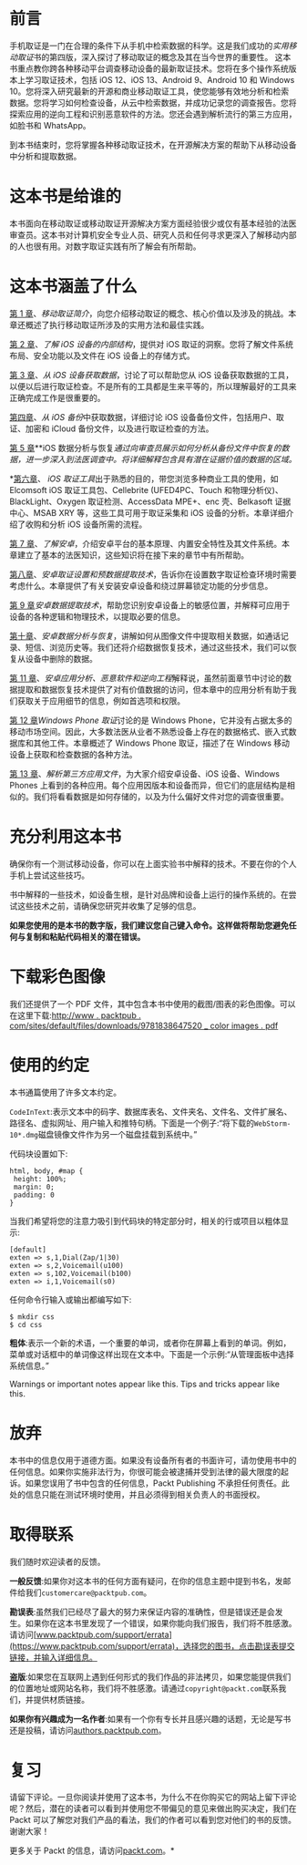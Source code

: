 # 前言

手机取证是一门在合理的条件下从手机中检索数据的科学。这是我们成功的*实用移动取证*书的第四版，深入探讨了移动取证的概念及其在当今世界的重要性。
这本书重点教你跨各种移动平台调查移动设备的最新取证技术。您将在多个操作系统版本上学习取证技术，包括 iOS 12、iOS 13、Android 9、Android 10 和 Windows 10。您将深入研究最新的开源和商业移动取证工具，使您能够有效地分析和检索数据。您将学习如何检查设备，从云中检索数据，并成功记录您的调查报告。您将探索应用的逆向工程和识别恶意软件的方法。您还会遇到解析流行的第三方应用，如脸书和 WhatsApp。

到本书结束时，您将掌握各种移动取证技术，在开源解决方案的帮助下从移动设备中分析和提取数据。

# 这本书是给谁的

本书面向在移动取证或移动取证开源解决方案方面经验很少或仅有基本经验的法医审查员。这本书对计算机安全专业人员、研究人员和任何寻求更深入了解移动内部的人也很有用。对数字取证实践有所了解会有所帮助。

# 这本书涵盖了什么

[第 1 章](01.html)、*移动取证简介*，向您介绍移动取证的概念、核心价值以及涉及的挑战。本章还概述了执行移动取证所涉及的实用方法和最佳实践。

[第 2 章](02.html)、*了解 iOS 设备的内部结构*，提供对 iOS 取证的洞察。您将了解文件系统布局、安全功能以及文件在 iOS 设备上的存储方式。

[第 3 章](04.html)、*从 iOS 设备获取数据*，讨论了可以帮助您从 iOS 设备获取数据的工具，以便以后进行取证检查。不是所有的工具都是生来平等的，所以理解最好的工具来正确完成工作是很重要的。

[第四章](04.html)、*从 iOS 备份*中获取数据，详细讨论 iOS 设备备份文件，包括用户、取证、加密和 iCloud 备份文件，以及进行取证检查的方法。

[第 5 章](05.html)**iOS 数据分析与恢复*通过向审查员展示如何分析从备份文件中恢复的数据，进一步深入到法医调查中。将详细解释包含具有潜在证据价值的数据的区域。*

 *[第六章](06.html)、 *iOS 取证工具*出于熟悉的目的，带您浏览多种商业工具的使用，如 Elcomsoft iOS 取证工具包、Cellebrite (UFED4PC、Touch 和物理分析仪)、BlackLight、Oxygen 取证检测、AccessData MPE+、enc 壳、Belkasoft 证据中心、MSAB XRY 等，这些工具可用于取证采集和 iOS 设备的分析。本章详细介绍了收购和分析 iOS 设备所需的流程。

[第 7 章](07.html)、*了解安卓*，介绍安卓平台的基本原理、内置安全特性及其文件系统。本章建立了基本的法医知识，这些知识将在接下来的章节中有所帮助。

[第八章](08.html)、*安卓取证设置和预数据提取技术*，告诉你在设置数字取证检查环境时需要考虑什么。本章提供了有关安装安卓设备和绕过屏幕锁定功能的分步信息。

[第 9 章](09.html)*安卓数据提取技术*，帮助您识别安卓设备上的敏感位置，并解释可应用于设备的各种逻辑和物理技术，以提取必要的信息。

[第十章](10.html)、*安卓数据分析与恢复*，讲解如何从图像文件中提取相关数据，如通话记录、短信、浏览历史等。我们还将介绍数据恢复技术，通过这些技术，我们可以恢复从设备中删除的数据。

[第 11 章](11.html)、*安卓应用分析、恶意软件和逆向工程*解释说，虽然前面章节中讨论的数据提取和数据恢复技术提供了对有价值数据的访问，但本章中的应用分析有助于我们获取关于应用细节的信息，例如首选项和权限。

[第 12 章](12.html)*Windows Phone 取证*讨论的是 Windows Phone，它并没有占据太多的移动市场空间。因此，大多数法医从业者不熟悉设备上存在的数据格式、嵌入式数据库和其他工件。本章概述了 Windows Phone 取证，描述了在 Windows 移动设备上获取和检查数据的各种方法。

[第 13 章](13.html)、*解析第三方应用文件*，为大家介绍安卓设备、iOS 设备、Windows Phones 上看到的各种应用。每个应用因版本和设备而异，但它们的底层结构是相似的。我们将看看数据是如何存储的，以及为什么偏好文件对您的调查很重要。

# 充分利用这本书

确保你有一个测试移动设备，你可以在上面实验书中解释的技术。不要在你的个人手机上尝试这些技巧。

书中解释的一些技术，如设备生根，是针对品牌和设备上运行的操作系统的。在尝试这些技术之前，请确保您研究并收集了足够的信息。

**如果您使用的是本书的数字版，我们建议您自己键入命令。这样做将帮助您避免任何与复制和粘贴代码相关的潜在错误。**

# 下载彩色图像

我们还提供了一个 PDF 文件，其中包含本书中使用的截图/图表的彩色图像。可以在这里下载:[http://www . packtpub . com/sites/default/files/downloads/9781838647520 _ color images . pdf](http://www.packtpub.com/sites/default/files/downloads/9781838647520_ColorImages.pdf)

# 使用的约定

本书通篇使用了许多文本约定。

`CodeInText`:表示文本中的码字、数据库表名、文件夹名、文件名、文件扩展名、路径名、虚拟网址、用户输入和推特句柄。下面是一个例子:“将下载的`WebStorm-10*.dmg`磁盘镜像文件作为另一个磁盘挂载到系统中。”

代码块设置如下:

```
html, body, #map {
 height: 100%; 
 margin: 0;
 padding: 0
}
```

当我们希望将您的注意力吸引到代码块的特定部分时，相关的行或项目以粗体显示:

```
[default]
exten => s,1,Dial(Zap/1|30)
exten => s,2,Voicemail(u100)
exten => s,102,Voicemail(b100)
exten => i,1,Voicemail(s0)
```

任何命令行输入或输出都编写如下:

```
$ mkdir css
$ cd css
```

**粗体**:表示一个新的术语，一个重要的单词，或者你在屏幕上看到的单词。例如，菜单或对话框中的单词像这样出现在文本中。下面是一个示例:“从管理面板中选择系统信息。”

Warnings or important notes appear like this. Tips and tricks appear like this.

# 放弃

本书中的信息仅用于道德方面。如果没有设备所有者的书面许可，请勿使用书中的任何信息。如果你实施非法行为，你很可能会被逮捕并受到法律的最大限度的起诉。如果您误用了书中包含的任何信息，Packt Publishing 不承担任何责任。此处的信息只能在测试环境时使用，并且必须得到相关负责人的书面授权。

# 取得联系

我们随时欢迎读者的反馈。

**一般反馈**:如果你对这本书的任何方面有疑问，在你的信息主题中提到书名，发邮件给我们`customercare@packtpub.com`。

**勘误表**:虽然我们已经尽了最大的努力来保证内容的准确性，但是错误还是会发生。如果你在这本书里发现了一个错误，如果你能向我们报告，我们将不胜感激。请访问[www.packtpub.com/support/errata](https://www.packtpub.com/support/errata)，选择您的图书，点击勘误表提交链接，并输入详细信息。

**盗版**:如果您在互联网上遇到任何形式的我们作品的非法拷贝，如果您能提供我们的位置地址或网站名称，我们将不胜感激。请通过`copyright@packt.com`联系我们，并提供材质链接。

**如果你有兴趣成为一名作者**:如果有一个你有专长并且感兴趣的话题，无论是写书还是投稿，请访问[authors.packtpub.com](http://authors.packtpub.com/)。

# 复习

请留下评论。一旦你阅读并使用了这本书，为什么不在你购买它的网站上留下评论呢？然后，潜在的读者可以看到并使用您不带偏见的意见来做出购买决定，我们在 Packt 可以了解您对我们产品的看法，我们的作者可以看到您对他们的书的反馈。谢谢大家！

更多关于 Packt 的信息，请访问[packt.com](http://www.packt.com/)。*